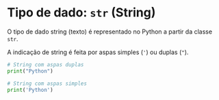 # Tipo de dado: `str` (String)

O tipo de dado string (texto) é representado no Python a partir da classe `str`.

A indicação de string é feita por aspas simples (`'`) ou duplas (`"`).

```python
# String com aspas duplas
print("Python")

# String com aspas simples
print('Python')
```
